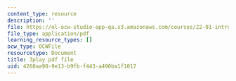 ```yaml
---
content_type: resource
description: ''
file: https://ol-ocw-studio-app-qa.s3.amazonaws.com/courses/22-01-introduction-to-nuclear-engineering-and-ionizing-radiation-fall-2016/4260aa909e13b9fbf443a490ba1f1017_kjX4HCtlJBY.pdf
file_type: application/pdf
learning_resource_types: []
ocw_type: OCWFile
resourcetype: Document
title: 3play pdf file
uid: 4260aa90-9e13-b9fb-f443-a490ba1f1017
---
```

